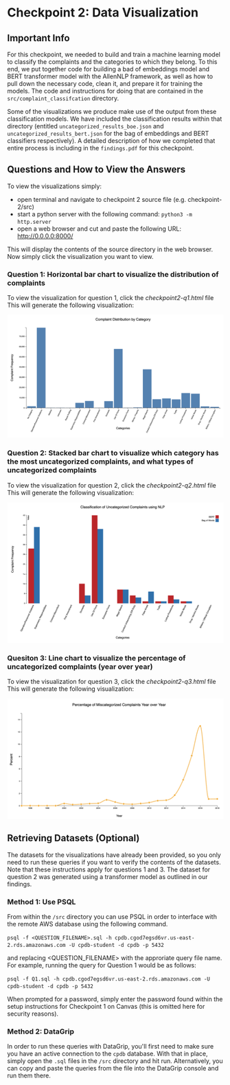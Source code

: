 # Checkpoint 2: Data Visualization

## Important Info

For this checkpoint, we needed to build and train a machine learning model to classify the complaints and the categories to which they belong. To this end, we put together code for building a bad of embeddings model and BERT transformer model with the AllenNLP framework, as well as how to pull down the necessary code, clean it, and prepare it for training the models. The code and instructions for doing that are contained in the `src/complaint_classifcation` directory.

Some of the visualizations we produce make use of the output from these classification models. We have included the classification results within that directory (entitled `uncategorized_results_boe.json` and `uncategorized_results_bert.json` for the bag of embeddings and BERT classifiers respectively). A detailed description of how we completed that entire process is including in the `findings.pdf` for this checkpoint. 

## Questions and How to View the Answers

To view the visualizations simply:
* open terminal and navigate to checkpoint 2 source file (e.g. checkpoint-2/src)
* start a python server with the following command: `python3 -m http.server`
* open a web browser and cut and paste the following URL: http://0.0.0.0:8000/

This will display the contents of the source directory in the web browser. Now simply click the visualization you want to view.

### Question 1: Horizontal bar chart to visualize the distribution of complaints

To view the visualization for question 1, click the *checkpoint2-q1.html* file
This will generate the following visualization:

![visualization 1](https://github.com/Northwestern-Data-Sci-Seminar/Invisible-Institute-Chicago-Reporter-Collaboration-Public/blob/enchanted-badgers/The%20Enchanted%20Badgers/checkpoint-2/screenshots/visualization1.png)

### Question 2: Stacked bar chart to visualize which category has the most uncategorized complaints, and what types of uncategorized complaints

To view the visualization for question 2, click the *checkpoint2-q2.html* file
This will generate the following visualization:

![visualization 1](https://github.com/Northwestern-Data-Sci-Seminar/Invisible-Institute-Chicago-Reporter-Collaboration-Public/blob/enchanted-badgers/The%20Enchanted%20Badgers/checkpoint-2/screenshots/visualization2.png)

### Quesiton 3: Line chart to visualize the percentage of uncategorized complaints (year over year)

To view the visualization for question 3, click the *checkpoint2-q3.html* file
This will generate the following visualization:

![visualization 1](https://github.com/Northwestern-Data-Sci-Seminar/Invisible-Institute-Chicago-Reporter-Collaboration-Public/blob/enchanted-badgers/The%20Enchanted%20Badgers/checkpoint-2/screenshots/visualization3.png)

## Retrieving Datasets (Optional)
The datasets for the visualizations have already been provided, so you only need to run these queries if you want to verify the contents of the datasets. Note that these instructions apply for questions 1 and 3. The dataset for question 2 was generated using a transformer model as outlined in our findings.

### Method 1: Use PSQL

From within the `/src` directory you can use PSQL in order to interface with the remote AWS database using the following command.

`psql -f <QUESTION_FILENAME>.sql -h cpdb.cgod7egsd6vr.us-east-2.rds.amazonaws.com -U cpdb-student -d cpdb -p 5432`

and replacing <QUESTION_FILENAME> with the approriate query file name. For example, running the query for Question 1 would be as follows:

`psql -f Q1.sql -h cpdb.cgod7egsd6vr.us-east-2.rds.amazonaws.com -U cpdb-student -d cpdb -p 5432`

When prompted for a password, simply enter the password found within the setup instructions for Checkpoint 1 on Canvas (this is omitted here for security reasons).

### Method 2: DataGrip

In order to run these queries with DataGrip, you'll first need to make sure you have an active connection to the `cpdb` database. With that in place, simply open the `.sql` files in the `/src` directory and hit run. Alternatively, you can copy and paste the queries from the file into the DataGrip console and run them there.
